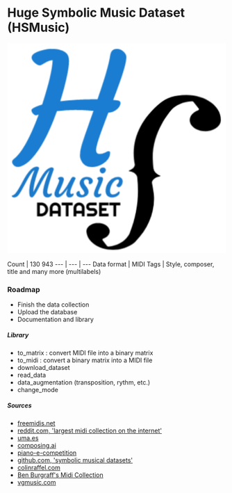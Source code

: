 # Huge Symbolic Music Dataset (HSMusic)

![logo](logo_hsmusic.png)

Count | 130 943
--- | --- | ---
Data format | MIDI
Tags | Style, composer, title and many more (multilabels)

### Roadmap
* Finish the data collection
* Upload the database
* Documentation and library

##### Library
* to_matrix : convert MIDI file into a binary matrix
* to_midi : convert a binary matrix into a MIDI file
* download_dataset
* read_data
* data_augmentation (transposition, rythm, etc.)
* change_mode

##### Sources
* [freemidis.net](http://freemidis.net/)
* [reddit.com, 'largest midi collection on the internet'](https://www.reddit.com/r/WeAreTheMusicMakers/comments/3ajwe4/the_largest_midi_collection_on_the_internet/)
* [uma.es](https://www.uma.es/victoria/)
* [composing.ai](https://composing.ai/dataset)
* [piano-e-competition](http://www.piano-e-competition.com/)
* [github.com, 'symbolic musical datasets'](https://github.com/wayne391/Symbolic-Musical-Datasets)
* [colinraffel.com](https://colinraffel.com/projects/lmd/)
* [Ben Burgraff's Midi Collection](http://cariart.tripod.com/MIDIS.html)
* [vgmusic.com](https://www.vgmusic.com/)
